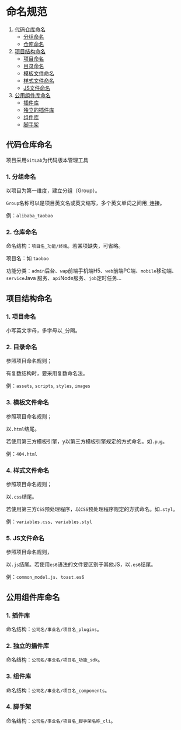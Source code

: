 # 命名规范

1. [代码仓库命名](#代码仓库命名)
    - [分组命名](#1-分组命名)
    - [仓库命名](#2-仓库命名)
1. [项目结构命名](#项目结构命名)
    - [项目命名](#1-项目命名)
    - [目录命名](#2-目录命名)
    - [模板文件命名](#3-模板文件命名)
    - [样式文件命名](#4-样式文件命名)
    - [JS文件命名](#5-JS文件命名)
1. [公用组件库命名](#公用组件库命名)
    - [插件库](#1-插件库)
    - [独立的插件库](#2-独立的插件库)
    - [组件库](#3-组件库)
    - [脚手架](#4-脚手架)

## 代码仓库命名

项目采用`GitLab`为代码版本管理工具

### 1. 分组命名

以项目为第一维度，建立分组（Group）。

`Group`名称可以是项目英文名或英文缩写，多个英文单词之间用`_`连接。

例：`alibaba_taobao`

### 2. 仓库命名

命名结构：`项目名_功能/终端`。若某项缺失，可省略。

项目名：如 `taobao`

功能分类：`admin`后台、`wap`前端手机端H5、`web`前端PC端、`mobile`移动端、`service`Java 服务、`api`Node服务、`job`定时任务...

## 项目结构命名
### 1. 项目命名

小写英文字母，多字母以`_`分隔。

### 2. 目录命名

参照项目命名规则；

有复数结构时，要采用复数命名法。

例：`assets`, `scripts`, `styles`, `images`

### 3. 模板文件命名

参照项目命名规则；

以`.html`结尾。

若使用第三方模板引擎，y以第三方模板引擎规定的方式命名。如`.pug`。

例：`404.html`

### 4. 样式文件命名

参照项目命名规则；

以`.css`结尾。

若使用第三方`CSS`预处理程序，以`CSS`预处理程序规定的方式命名。如`.styl`。

例：`variables.css`、`variables.styl`

### 5. JS文件命名

参照项目命名规则，

以`.js`结尾。若使用`es6`语法的文件要区别于其他JS，以`.es6`结尾。

例：`common_model.js`、`toast.es6`

## 公用组件库命名

### 1. 插件库

命名结构：`公司名/事业名/项目名_plugins`。

### 2. 独立的插件库

命名结构：`公司名/事业名/项目名_功能_sdk`。

### 3. 组件库

命名结构：`公司名/事业名/项目名_components`。

### 4. 脚手架

命名结构：`公司名/事业名/项目名_脚手架名称_cli`。
